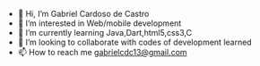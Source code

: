 - 👋 Hi, I’m Gabriel Cardoso de Castro
- 👀 I’m interested in Web/mobile development
- 🌱 I’m currently learning Java,Dart,html5,css3,C
- 💞️ I’m looking to collaborate with codes of development learned
- 📫 How to reach me gabrielcdc13@gmail.com

<!---
GabrielCCastrodev/GabrielCCastrodev is a ✨ special ✨ repository because its `README.md` (this file) appears on your GitHub profile.
You can click the Preview link to take a look at your changes.
--->
